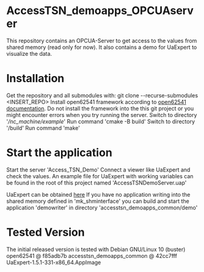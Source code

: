 # AccessTSN_demoapps_OPCUAserver

This repository contains an OPCUA-Server to get access to the values from shared memory (read only for now). It also contains a demo for UaExpert to visualize the data.

# Installation
Get the repository and all submodules with:
git clone --recurse-submodules <INSERT_REPO>
Install open62541 framework according to [open62541 documentation](https://open62541.org/doc/open62541-current.pdf). Do not install the framework into the this git project or you might encounter errors when you try running the server.
Switch to directory '_/nc_machine/example_'
Run command 'cmake -B build'
Switch to directory '/build'
Run command 'make'

# Start the application
Start the server 'Access_TSN_Demo'
Connect a viewer like UaExpert and check the values.
An example file for UaExpert with working variables can be found in the root of this project named 'AccessTSNDemoServer.uap'

UaExpert can be obtained [here](https://www.unified-automation.com/de/downloads/opc-ua-clients.html)
If you have no application writing into the shared memory defined in 'mk_shminterface' you can build and start the application 'demowriter' in directory 'accesstsn_demoapps_common/demo'

# Tested Version
The initial released version is tested with
Debian GNU/Linux 10 (buster)
open62541 @ f85adb7b
accesstsn_demoapps_common @ 42cc7fff
UaExpert-1.5.1-331-x86_64.AppImage
